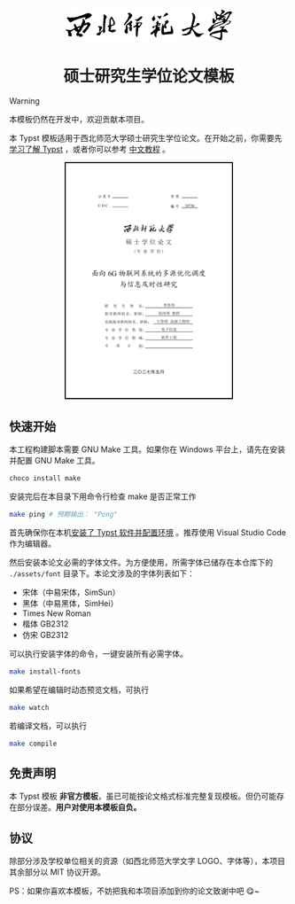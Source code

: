 <p align="center">
  <img src="./assets/logo.svg" style="max-width: 300px;" />
</p>

<h1 align="center">
硕士研究生学位论文模板
</h1>

> [!WARNING]
> 本模板仍然在开发中，欢迎贡献本项目。

本 Typst 模板适用于西北师范大学硕士研究生学位论文。在开始之前，你需要先
[学习了解 Typst](https://typst.app/docs/) ，或者你可以参考
[中文教程](https://typst-doc-cn.github.io/guide/) 。

<p align="center">
  <img src="./assets/preview.png" style="max-width: 300px;border: 2px solid black;" />
</p>

## 快速开始

本工程构建脚本需要 GNU Make 工具。如果你在 Windows 平台上，请先在安装并配置 GNU Make 工具。

```bash
choco install make
```

安装完后在本目录下用命令行检查 make 是否正常工作

```bash
make ping # 预期输出： "Pong"
```

首先确保你在本机[安装了 Typst 软件并配置环境](https://github.com/typst/typst?tab=readme-ov-file#installation)
。推荐使用 Visual Studio Code 作为编辑器。

然后安装本论文必需的字体文件。为方便使用，所需字体已储存在本仓库下的
`./assets/font` 目录下。本论文涉及的字体列表如下：

- 宋体（中易宋体，SimSun）
- 黑体（中易黑体，SimHei）
- Times New Roman
- 楷体 GB2312
- 仿宋 GB2312

可以执行安装字体的命令，一键安装所有必需字体。

```bash
make install-fonts
```

如果希望在编辑时动态预览文档，可执行 

```bash
make watch
```

若编译文档，可以执行

```bash
make compile
```

## 免责声明

本 Typst 模板
**非官方模板**，虽已可能按论文格式标准完整复现模板。但仍可能存在部分误差。**用户对使用本模板自负。**

## 协议

除部分涉及学校单位相关的资源（如西北师范大学文字 LOGO、字体等），本项目其余部分以 MIT 协议开源。

PS：如果你喜欢本模板，不妨把我和本项目添加到你的论文致谢中吧 😋~
